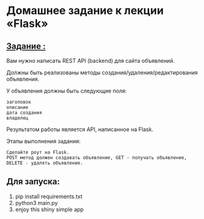 
# Домашнее задание к лекции «Flask»

## [Задание :](https://github.com/netology-code/py-homeworks-web/tree/new/2.1-flask#%D0%B7%D0%B0%D0%B4%D0%B0%D0%BD%D0%B8%D0%B5-1)

Вам нужно написать REST API (backend) для сайта объявлений.

Должны быть реализованы методы создания/удаления/редактирования объявления.

У объявления должны быть следующие поля:

    заголовок
    описание
    дата создания
    владелец

Результатом работы является API, написанное на Flask.

Этапы выполнения задания:

    Сделайте роут на Flask.
    POST метод должен создавать объявление, GET - получать объявление, DELETE - удалять объявление.
    
## Для запуска:

1. pip install requirements.txt
2. python3 main.py
3. enjoy this shiny simple app
 
